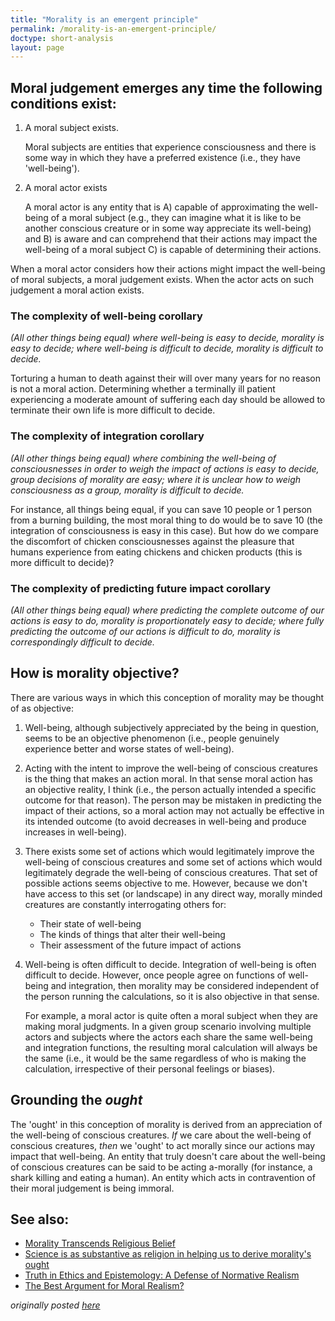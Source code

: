 ```yaml
---
title: "Morality is an emergent principle"
permalink: /morality-is-an-emergent-principle/
doctype: short-analysis
layout: page
---
```


## Moral judgement emerges any time the following conditions exist:

1. A moral subject exists.

    Moral subjects are entities that experience consciousness and there is some way in which they have a preferred existence (i.e., they have 'well-being').

2. A moral actor exists

    A moral actor is any entity that is A) capable of approximating the well-being of a moral subject (e.g., they can imagine what it is like to be another conscious creature or in some way appreciate its well-being) and B) is aware and can comprehend that their actions may impact the well-being of a moral subject C) is capable of determining their actions.

When a moral actor considers how their actions might impact the well-being of moral subjects, a moral judgement exists.  When the actor acts on such judgement a moral action exists.

### The complexity of well-being corollary

_(All other things being equal) where well-being is easy to decide, morality is easy to decide; where well-being is difficult to decide, morality is difficult to decide._

Torturing a human to death against their will over many years for no reason is not a moral action.  Determining whether a terminally ill patient experiencing a moderate amount of suffering each day should be allowed to terminate their own life is more difficult to decide.

### The complexity of integration corollary

_(All other things being equal) where combining the well-being of consciousnesses in order to weigh the impact of actions is easy to decide, group decisions of morality are easy; where it is unclear how to weigh consciousness as a group, morality is difficult to decide._

For instance, all things being equal, if you can save 10 people or 1 person from a burning building, the most moral thing to do would be to save 10 (the integration of consciousness is easy in this case).  But how do we compare the discomfort of chicken consciousnesses against the pleasure that humans experience from eating chickens and chicken products (this is more difficult to decide)?

### The complexity of predicting future impact corollary

_(All other things being equal) where predicting the complete outcome of our actions is easy to do, morality is proportionately easy to decide; where fully predicting the outcome of our actions is difficult to do, morality is correspondingly difficult to decide._

## How is morality objective?

There are various ways in which this conception of morality may be thought of as objective:

1. Well-being, although subjectively appreciated by the being in question, seems to be an objective phenomenon (i.e., people genuinely experience better and worse states of well-being).
2. Acting with the intent to improve the well-being of conscious creatures is the thing that makes an action moral. In that sense moral action has an objective reality, I think (i.e., the person actually intended a specific outcome for that reason). The person may be mistaken in predicting the impact of their actions, so a moral action may not actually be effective in its intended outcome (to avoid decreases in well-being and produce increases in well-being).
3. There exists some set of actions which would legitimately improve the well-being of conscious creatures and some set of actions which would legitimately degrade the well-being of conscious creatures. That set of possible actions seems objective to me.  However, because we don't have access to this set (or landscape) in any direct way, morally minded creatures are constantly interrogating others for:
    * Their state of well-being
    * The kinds of things that alter their well-being
    * Their assessment of the future impact of actions

4. Well-being is often difficult to decide.  Integration of well-being is often difficult to decide.  However, once people agree on functions of well-being and integration, then morality may be considered independent of the person running the calculations, so it is also objective in that sense.

    For example, a moral actor is quite often a moral subject when they are making moral judgments.  In a given group scenario involving multiple actors and subjects where the actors each share the same well-being and integration functions, the resulting moral calculation will always be the same (i.e., it would be the same regardless of who is making the calculation, irrespective of their personal feelings or biases).

## Grounding the _ought_

The 'ought' in this conception of morality is derived from an appreciation of the well-being of conscious creatures.  _If_ we care about the well-being of conscious creatures, _then_ we 'ought' to act morally since our actions may impact that well-being.  An entity that truly doesn't care about the well-being of conscious creatures can be said to be acting a-morally (for instance, a shark killing and eating a human).  An entity which acts in contravention of their moral judgement is being immoral.

## See also:

* [Morality Transcends Religious Belief](https://faenrandir.github.io/a_careful_examination/morality-transcends-religious-belief/)
* [Science is as substantive as religion in helping us to derive morality's ought](https://faenrandir.github.io/a_careful_examination/science-vs-religion-in-deriving-moralitys-ought/)
* [Truth in Ethics and Epistemology: A Defense of Normative Realism](https://www.academia.edu/823793/Truth_in_Ethics_and_Epistemology_A_Defense_of_Normative_Realism)
* [The Best Argument for Moral Realism?](https://www.youtube.com/watch?v=VW3VuMUWim0)

*originally posted [here](https://www.reddit.com/r/MormonDoctrine/comments/89kb1f/claim_morality_is_an_emergent_principle/)*

